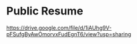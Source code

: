 # **Public Resume**

https://drive.google.com/file/d/1iAUhg9V-pFSufgByAwOmorvxFudEgnT6/view?usp=sharing

